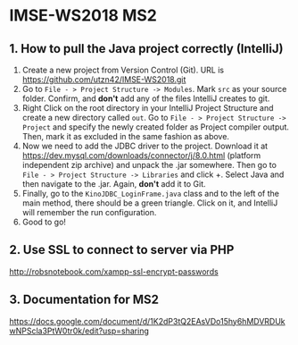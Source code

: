 # IMSE-WS2018 MS2
## 1. How to pull the Java project correctly (IntelliJ)
1. Create a new project from Version Control (Git). URL is https://github.com/utzn42/IMSE-WS2018.git
2. Go to ```File - > Project Structure -> Modules```. Mark ```src``` as your source folder. Confirm, and **don't** add any of the files IntelliJ creates to git.
3. Right Click on the root directory in your IntelliJ Project Structure and create a new directory called ```out```. Go to ```File - > Project Structure -> Project``` and specify the newly created folder as Project compiler output. Then, mark it as excluded in the same fashion as above.
4. Now we need to add the JDBC driver to the project. Download it at https://dev.mysql.com/downloads/connector/j/8.0.html (platform independent zip archive) and unpack the .jar somewhere. Then go to ```File - > Project Structure -> Libraries``` and click +. Select Java and then navigate to the .jar. Again, **don't** add it to Git.
5. Finally, go to the ```KinoJDBC_LoginFrame.java``` class and to the left of the main method, there should be a green triangle. Click on it, and IntelliJ will remember the run configuration.
6. Good to go!

## 2. Use SSL to connect to server via PHP
http://robsnotebook.com/xampp-ssl-encrypt-passwords

## 3. Documentation for MS2
https://docs.google.com/document/d/1K2dP3tQ2EAsVDo15hy6hMDVRDUkwNPScla3PtW0tr0k/edit?usp=sharing
